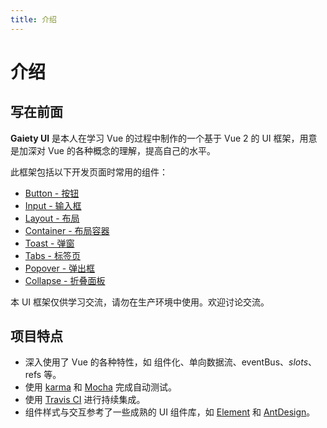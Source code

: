 ```yaml
---
title: 介绍
---
```

# 介绍
## 写在前面
**Gaiety UI** 是本人在学习 Vue 的过程中制作的一个基于 Vue 2 的 UI 框架，用意是加深对 Vue 的各种概念的理解，提高自己的水平。

此框架包括以下开发页面时常用的组件：

- [Button - 按钮](./components/button.md)
- [Input - 输入框](./components/input.md)
- [Layout - 布局](./components/layout.md)
- [Container - 布局容器](./components/container.md)
- [Toast - 弹窗](./components/toast.md)
- [Tabs - 标签页](./components/tabs.md)
- [Popover - 弹出框](./components/popover.md)
- [Collapse - 折叠面板](./components/collapse.md)

本 UI 框架仅供学习交流，请勿在生产环境中使用。欢迎讨论交流。
## 项目特点
- 深入使用了 Vue 的各种特性，如 组件化、单向数据流、eventBus、$slots、$refs 等。
- 使用 [karma](https://karma-runner.github.io/latest/index.html) 和 [Mocha](https://mochajs.org/) 完成自动测试。
- 使用 [Travis CI](https://travis-ci.org/) 进行持续集成。
- 组件样式与交互参考了一些成熟的 UI 组件库，如 [Element](http://element-cn.eleme.io/#/zh-CN) 和 [AntDesign](https://ant.design/docs/react/introduce-cn)。